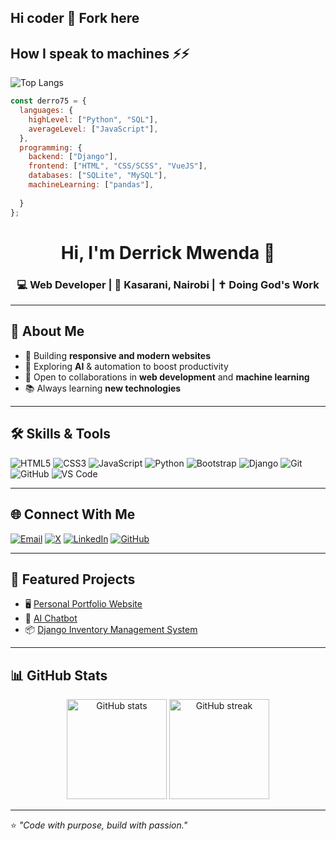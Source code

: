 ## Hi coder 👋 Fork here
## How I speak to machines ⚡⚡
![Top Langs](https://github-readme-stats.vercel.app/api/top-langs/?username=derro75&layout=compact&theme=tokyonight)

``` js
const derro75 = {
  languages: {
    highLevel: ["Python", "SQL"],
    averageLevel: ["JavaScript"],
  },
  programming: {
    backend: ["Django"],
    frontend: ["HTML", "CSS/SCSS", "VueJS"],
    databases: ["SQLite", "MySQL"],
    machineLearning: ["pandas"],
    
  }
};

```

<!-- Banner / Intro -->
<h1 align="center">Hi, I'm Derrick Mwenda 👋</h1>
<h3 align="center">💻 Web Developer | 📍 Kasarani, Nairobi | ✝ Doing God's Work</h3>

---

## 🚀 About Me
- 🔭 Building **responsive and modern websites**
- 🤖 Exploring **AI** & automation to boost productivity
- 🤝 Open to collaborations in **web development** and **machine learning**
- 📚 Always learning **new technologies**

---

## 🛠 Skills & Tools
![HTML5](https://img.shields.io/badge/-HTML5-E34F26?logo=html5&logoColor=white&style=for-the-badge)
![CSS3](https://img.shields.io/badge/-CSS3-1572B6?logo=css3&logoColor=white&style=for-the-badge)
![JavaScript](https://img.shields.io/badge/-JavaScript-F7DF1E?logo=javascript&logoColor=black&style=for-the-badge)
![Python](https://img.shields.io/badge/-Python-3776AB?logo=python&logoColor=white&style=for-the-badge)
![Bootstrap](https://img.shields.io/badge/-Bootstrap-7952B3?logo=bootstrap&logoColor=white&styl)
![Django](https://img.shields.io/badge/-Django-092E20?logo=django&logoColor=white&style=for-the-badge)
![Git](https://img.shields.io/badge/-Git-F05032?logo=git&logoColor=white&style=for-the-badge)
![GitHub](https://img.shields.io/badge/-GitHub-181717?logo=github&logoColor=white&style=for-the-badge)
![VS Code](https://img.shields.io/badge/-VS%20Code-007ACC?logo=visualstudiocode&logoColor=white&style=for-the-badge)

---

## 🌐 Connect With Me
[![Email](https://img.shields.io/badge/-Email-D14836?logo=gmail&logoColor=white&style=for-the-badge)](mailto:derrickmwenda750@gmail.com)
[![X](https://img.shields.io/badge/-X%20(Twitter)-000000?logo=x&logoColor=white&style=for-the-badge)](https://x.com/tulia_tu)
[![LinkedIn](https://img.shields.io/badge/-LinkedIn-0A66C2?logo=linkedin&logoColor=white&style=for-the-badge)](https://www.linkedin.com/in/rashid-derro-958081338)
[![GitHub](https://img.shields.io/badge/-GitHub-181717?logo=github&logoColor=white&style=for-the-badge)](https://github.com/derro75)

---

## 📌 Featured Projects
- 🖥 [Personal Portfolio Website](#)
- 🤖 [AI Chatbot](#)
- 📦 [Django Inventory Management System](https://myproject-1-ffmb.onrender.com/)

---

## 📊 GitHub Stats
<p align="center">
  <img src="https://github-readme-stats.vercel.app/api?username=derro75&show_icons=true&theme=tokyonight" alt="GitHub stats" height="160"/>
  <img src="https://github-readme-streak-stats.herokuapp.com/?user=derro75&theme=tokyonight" alt="GitHub streak" height="160"/>
</p>

---

⭐ *"Code with purpose, build with passion."*
<!--
![GitHub Activity Graph](https://github-readme-activity-graph.vercel.app/graph?username=derro75&theme=react-dark)

<!--
**derro75/derro75** is a ✨ _special_ ✨ repository because its `README.md` (this file) appears on your GitHub profile.

Here are some ideas to get you started:

- 🔭 I’m currently working on ...
- 🌱 I’m currently learning ...
- 👯 I’m looking to collaborate on ...
- 🤔 I’m looking for help with ...
- 💬 Ask me about ...
- 📫 How to reach me: ...
- 😄 Pronouns: ...
- ⚡ Fun fact: ...
-->
